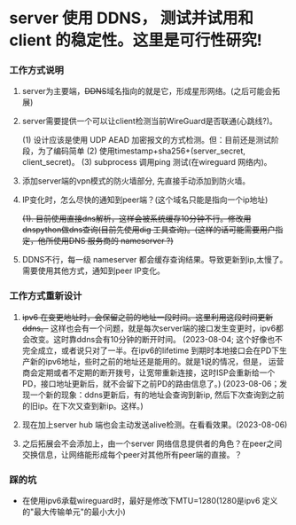 # server 使用 DDNS， 测试并试用和 client 的稳定性。这里是可行性研究!


### 工作方式说明


1. server为主要端，~~DDNS~~域名指向的就是它，形成星形网络。(之后可能会拓展)

2. server需要提供一个可以让client检测当前WireGuard是否联通(心跳线?)。

    (1) 设计应该是使用 UDP AEAD 加密报文的方式检测。但：目前还是测试阶段，为了编码简单
    (2) 使用timestamp+sha256+(server_secret, client_secret)。
    (3) subprocess 调用ping 测试(在wireguard 网络内)。

3. 添加server端的vpn模式的防火墙部分, 先直接手动添加到防火墙。

4. IP变化时，怎么尽快的通知到peer端？(这个域名只能是指向一个ip地址)

    ~~(1). 目前使用直接dns解析，这样会被系统缓存10分钟不行。修改用dnspython做dns查询(目前先使用dig 工具查询)。(这样的话可能需要用户指定，他所使用DNS 服务商的 nameserver ?)~~

5. DDNS不行，每一级 nameserver 都会缓存查询结果。导致更新到ip,太慢了。需要使用其他方式，通知到peer IP变化。


### 工作方式重新设计

1. ~~ipv6 在变更地址时，会保留之前的地址一段时间。这里利用这段时间更新ddns。~~
    这样也会有一个问题，就是每次server端的接口发生变更时，ipv6都会改变。这时靠ddns会有10分钟的断开时间。
    (2023-08-04; 这个好像也不完全成立，或者说只对了一半。在ipv6的lifetime 到期时本地接口会在PD下生产新的ipv6地址，些时之前的地址还是能用的。就是1说的情况，但是，
    运营商会定期或者不定期的断开拨号，让宽带重新连接，这时ISP会重新给一个PD，接口地址更新后，就不会留下之前PD的路由信息了。)
    (2023-08-06；发现一个新的现象：ddns更新后，有的地址会查询到新ip, 然后下次查询到之前的旧ip。在下次又查到新ip。这样。)

2. 现在加上server hub 端也会主动发送alive检测。在看看效果。(2023-08-06)

2. 之后拓展会不会添加上，由一个server 网络信息提供者的角色？在peer之间交换信息，让网络能形成每个peer对其他所有peer端的直接。？

### 踩的坑

- 在使用ipv6承载wireguard时，最好是修改下MTU=1280(1280是ipv6 定义的"最大传输单元"的最小大小)